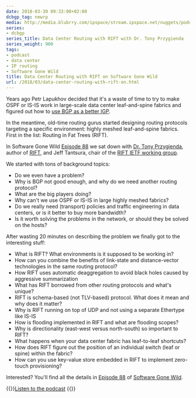 ```yaml
---
date: 2018-03-30 09:33:00+02:00
dcbgp_tag: newrp
media: http://media.blubrry.com/ipspace/stream.ipspace.net/nuggets/podcast/Show_88-RIFT.mp3
series:
- dcbgp
series_title: Data Center Routing with RIFT with Dr. Tony Przygienda
series_weight: 900
tags:
- podcast
- data center
- IP routing
- Software Gone Wild
title: Data Center Routing with RIFT on Software Gone Wild
url: /2018/03/data-center-routing-with-rift-on.html
---
```

Years ago Petr Lapukhov decided that it's a waste of time to try to make OSPF or IS-IS work in large-scale data center leaf-and-spine fabrics and figured out how to [use BGP as a better IGP](https://blog.ipspace.net/2016/02/using-bgp-in-data-center-fabrics.html).

In the meantime, old-time routing gurus started designing routing protocols targeting a specific environment: highly meshed leaf-and-spine fabrics. First in the list: Routing in Fat Trees (RIFT).
<!--more-->
In Software Gone Wild [Episode 88](http://media.blubrry.com/ipspace/stream.ipspace.net/nuggets/podcast/Show_88-RIFT.mp3) we sat down with [Dr. Tony Przygienda](https://www.linkedin.com/in/dr-tony-przygienda-018501), author of [RIFT](https://tools.ietf.org/html/draft-przygienda-rift-05), and Jeff Tantsura, chair of the [RIFT IETF working group](https://datatracker.ietf.org/wg/rift/about/).

We started with tons of background topics:

-   Do we even have a problem?
-   Why is BGP not good enough, and why do we need another routing protocol?
-   What are the big players doing?
-   Why can't we use OSPF or IS-IS in large highly meshed fabrics?
-   Do we really need (transport) policies and traffic engineering in data centers, or is it better to buy more bandwidth?
-   Is it worth solving the problems in the network, or should they be solved on the hosts?

After wasting 20 minutes on describing the problem we finally got to the interesting stuff:

-   What is RIFT? What environments is it supposed to be working in?
-   How can you combine the benefits of link-state and distance-vector technologies in the same routing protocol?
-   How RIFT uses automatic deaggregation to avoid black holes caused by aggressive summarization
-   What has RIFT borrowed from other routing protocols and what's unique?
-   RIFT is schema-based (not TLV-based) protocol. What does it mean and why does it matter?
-   Why is RIFT running on top of UDP and not using a separate Ethertype like IS-IS
-   How is flooding implemented in RIFT and what are flooding scopes? 
-   Why is directionality (east-west versus north-south) so important to RIFT?
-   What happens when your data center fabric has leaf-to-leaf shortcuts?
-   How does RIFT figure out the position of an individual switch (leaf or spine) within the fabric?
-   How can you use key-value store embedded in RIFT to implement zero-touch provisioning?

Interested? You'll find all the details in [Episode 88](http://media.blubrry.com/ipspace/stream.ipspace.net/nuggets/podcast/Show_88-RIFT.mp3) of [Software Gone Wild](https://www.ipspace.net/Podcast/Software_Gone_Wild).

{{<jump>}}[Listen to the podcast](http://media.blubrry.com/ipspace/stream.ipspace.net/nuggets/podcast/Show_88-RIFT.mp3)
{{</jump>}}
